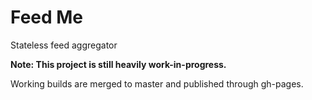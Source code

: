 # Feed Me

Stateless feed aggregator

**Note: This project is still heavily work-in-progress.**

Working builds are merged to master and published through gh-pages.
